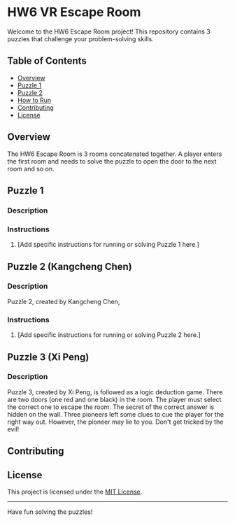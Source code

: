 # HW6 VR Escape Room

Welcome to the HW6 Escape Room project! This repository contains 3 puzzles that challenge your problem-solving skills. 

## Table of Contents
- [Overview](#overview)
- [Puzzle 1](#puzzle-1)
- [Puzzle 2](#puzzle-2-kangcheng-chen)
- [How to Run](#how-to-run)
- [Contributing](#contributing)
- [License](#license)

## Overview
The HW6 Escape Room is 3 rooms concatenated together. A player enters the first room and needs to solve the puzzle to open the door to the next room and so on.

## Puzzle 1
### Description


### Instructions
1. [Add specific instructions for running or solving Puzzle 1 here.]

## Puzzle 2 (Kangcheng Chen)
### Description
Puzzle 2, created by Kangcheng Chen,

### Instructions
1. [Add specific instructions for running or solving Puzzle 2 here.]


## Puzzle 3 (Xi Peng)
### Description
Puzzle 3, created by Xi Peng, is followed as a logic deduction game.
There are two doors (one red and one black) in the room. The player must select the correct one to escape the room.
The secret of the correct answer is hidden on the wall. Three pioneers left some clues to cue the player for the right way out.
However, the pioneer may lie to you. Don't get tricked by the evil!


## Contributing

## License
This project is licensed under the [MIT License](LICENSE).

---
Have fun solving the puzzles!

